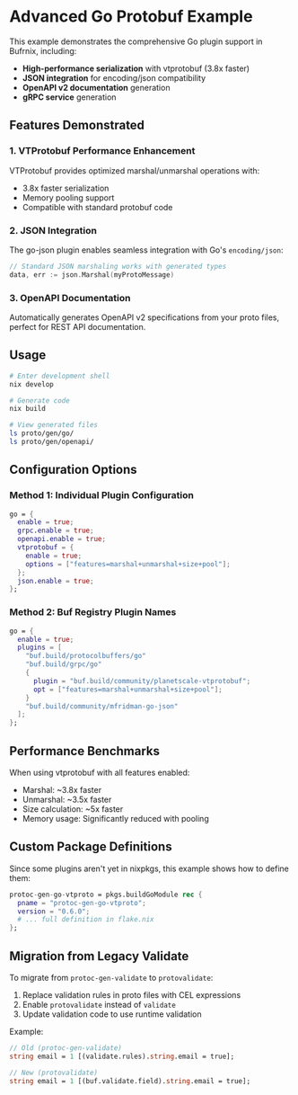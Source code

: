 # Advanced Go Protobuf Example

This example demonstrates the comprehensive Go plugin support in Bufrnix, including:

- **High-performance serialization** with vtprotobuf (3.8x faster)
- **JSON integration** for encoding/json compatibility
- **OpenAPI v2 documentation** generation
- **gRPC service** generation

## Features Demonstrated

### 1. VTProtobuf Performance Enhancement

VTProtobuf provides optimized marshal/unmarshal operations with:

- 3.8x faster serialization
- Memory pooling support
- Compatible with standard protobuf code

### 2. JSON Integration

The go-json plugin enables seamless integration with Go's `encoding/json`:

```go
// Standard JSON marshaling works with generated types
data, err := json.Marshal(myProtoMessage)
```

### 3. OpenAPI Documentation

Automatically generates OpenAPI v2 specifications from your proto files,
perfect for REST API documentation.

## Usage

```bash
# Enter development shell
nix develop

# Generate code
nix build

# View generated files
ls proto/gen/go/
ls proto/gen/openapi/
```

## Configuration Options

### Method 1: Individual Plugin Configuration

```nix
go = {
  enable = true;
  grpc.enable = true;
  openapi.enable = true;
  vtprotobuf = {
    enable = true;
    options = ["features=marshal+unmarshal+size+pool"];
  };
  json.enable = true;
};
```

### Method 2: Buf Registry Plugin Names

```nix
go = {
  enable = true;
  plugins = [
    "buf.build/protocolbuffers/go"
    "buf.build/grpc/go"
    {
      plugin = "buf.build/community/planetscale-vtprotobuf";
      opt = ["features=marshal+unmarshal+size+pool"];
    }
    "buf.build/community/mfridman-go-json"
  ];
};
```

## Performance Benchmarks

When using vtprotobuf with all features enabled:

- Marshal: ~3.8x faster
- Unmarshal: ~3.5x faster
- Size calculation: ~5x faster
- Memory usage: Significantly reduced with pooling

## Custom Package Definitions

Since some plugins aren't yet in nixpkgs, this example shows how to define them:

```nix
protoc-gen-go-vtproto = pkgs.buildGoModule rec {
  pname = "protoc-gen-go-vtproto";
  version = "0.6.0";
  # ... full definition in flake.nix
};
```

## Migration from Legacy Validate

To migrate from `protoc-gen-validate` to `protovalidate`:

1. Replace validation rules in proto files with CEL expressions
2. Enable `protovalidate` instead of `validate`
3. Update validation code to use runtime validation

Example:

```proto
// Old (protoc-gen-validate)
string email = 1 [(validate.rules).string.email = true];

// New (protovalidate)
string email = 1 [(buf.validate.field).string.email = true];
```
